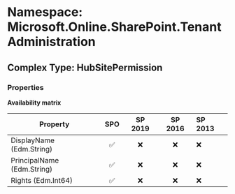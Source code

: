 # Namespace: Microsoft.Online.SharePoint.TenantAdministration

## Complex Type: HubSitePermission

### Properties

**Availability matrix**

Property | SPO | SP 2019 | SP 2016 | SP 2013
----------|:---:|:-------:|:-------:|:-------
DisplayName (Edm.String) | ✅ | ❌ | ❌ | ❌
PrincipalName (Edm.String) | ✅ | ❌ | ❌ | ❌
Rights (Edm.Int64) | ✅ | ❌ | ❌ | ❌